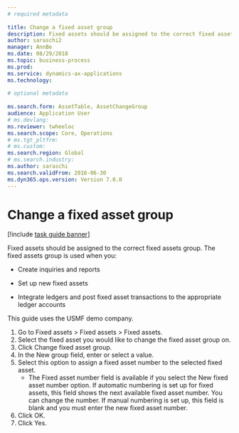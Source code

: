 ```yaml
--- 
# required metadata 
 
title: Change a fixed asset group
description: Fixed assets should be assigned to the correct fixed assets group. 
author: saraschi2
manager: AnnBe 
ms.date: 08/29/2018
ms.topic: business-process 
ms.prod:  
ms.service: dynamics-ax-applications 
ms.technology:  
 
# optional metadata 
 
ms.search.form: AssetTable, AssetChangeGroup   
audience: Application User 
# ms.devlang:  
ms.reviewer: twheeloc
ms.search.scope: Core, Operations 
# ms.tgt_pltfrm:  
# ms.custom:  
ms.search.region: Global
# ms.search.industry: 
ms.author: saraschi
ms.search.validFrom: 2016-06-30 
ms.dyn365.ops.version: Version 7.0.0 
---
```

# Change a fixed asset group

[!include [task guide banner](../../includes/task-guide-banner.md)]

Fixed assets should be assigned to the correct fixed assets group. The fixed assets group is used when you:

 - Create inquiries and reports

 - Set up new fixed assets

 - Integrate ledgers and post fixed asset transactions to the appropriate ledger accounts

This guide uses the USMF demo company.

1. Go to Fixed assets > Fixed assets > Fixed assets.
2. Select the fixed asset you would like to change the fixed asset group on.
3. Click Change fixed asset group.
4. In the New group field, enter or select a value.
5. Select this option to assign a fixed asset number to the selected fixed asset.
    * The Fixed asset number field is available if you select the New fixed asset number option.   If automatic numbering is set up for fixed assets, this field shows the next available fixed asset number. You can change the number.   If manual numbering is set up, this field is blank and you must enter the new fixed asset number.     
6. Click OK.
7. Click Yes.

